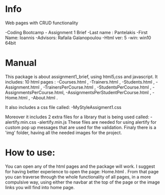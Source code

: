 # Info
Web pages with CRUD functionality

-Coding Bootcamp - Assignment 1 Brief 
-Last name : Pantelakis
-First Name: Ioannis
-Advisors: Rafaila Galanopoulou 
-Html ver: 5
-win: win10 64bit


# Manual
 
This package is about assignment1_brief, using html5,css and javascript.
It includes: 10 html pages :
-Courses.html ,
-Trainers.html ,
-Students.html ,
-Assignment.html ,
-TrainersPerCourse.html ,
-StudentsPerCourse.html ,
-AssignmentsPerCourse.html,
-AssignmentsPerStudentPerCourse.html ,
-Home.html ,
-About.html .

It also includes a css file called: 
-MyStyleAssigment1.css

Moreover it includes 2 extra files for a library that is being used called:
-alertify.min.css
-alertify.min.js
These files are needed for using alertify for custom pop up messages that are used for the validation.
Finaly there is a 'img' folder, having all the needed images for the project.

# How to use:

You can open any of the html pages and the package will work. 
I suggest for having better experience to open the page: Home.html .
From that page you can traverse through the whole functionality of all pages, 
in a more compulsive way, using either the navbar at the top of the page or the image links you will find into home page.
